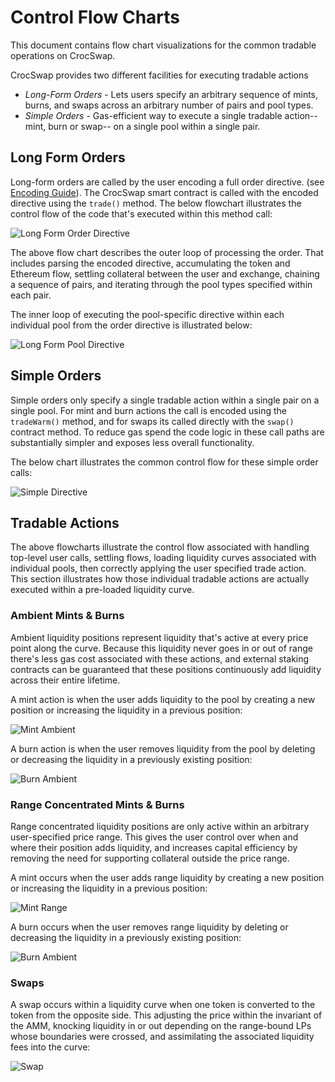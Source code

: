 # Control Flow Charts

This document contains flow chart visualizations for the common tradable operations on CrocSwap.

CrocSwap provides two different facilities for executing tradable actions
* *Long-Form Orders* - Lets users specify an arbitrary sequence of mints, burns, and swaps across an arbitrary number of pairs and pool types.
* *Simple Orders* - Gas-efficient way to execute a single tradable action-- mint, burn or swap-- on a single pool within a single pair.

## Long Form Orders

Long-form orders are called by the user encoding a full order directive. (see [Encoding Guide](./Encoding.md)). The CrocSwap smart contract
is called with the encoded directive using the `trade()` method. The below flowchart illustrates the control flow of the code that's executed
within this method call:

![Long Form Order Directive](assets/LongOrderFlow.jpeg)

The above flow chart describes the outer loop of processing the order. That includes parsing the encoded directive, accumulating the token
and Ethereum flow, settling collateral between the user and exchange, chaining a sequence of pairs, and iterating through the pool types specified
within each pair.

The inner loop of executing the pool-specific directive within each individual pool from the order directive is illustrated below:

![Long Form Pool Directive](assets/LongPoolFlow.jpeg)

## Simple Orders

Simple orders only specify a single tradable action within a single pair on a single pool. For mint and burn actions the call is encoded using the
`tradeWarm()` method, and for swaps its called directly with the `swap()` contract method. To reduce gas spend the code logic in these call paths
are substantially simpler and exposes less overall functionality.

The below chart illustrates the common control flow for these simple order calls:

![Simple Directive](assets/SimpleFlow.jpeg)

## Tradable Actions

The above flowcharts illustrate the control flow associated with handling top-level user calls, settling flows, loading liquidity curves associated
with individual pools, then correctly applying the user specified trade action. This section illustrates how those individual tradable actions are
actually executed within a pre-loaded liquidity curve.

### Ambient Mints & Burns

Ambient liquidity positions represent liquidity that's active at every price point along the curve. Because this liquidity never goes in or out of
range there's less gas cost associated with these actions, and external staking contracts can be guaranteed that these positions continuously add
liquidity across their entire lifetime.

A mint action is when the user adds liquidity to the pool by creating a new position or increasing the liquidity in a previous position:

![Mint Ambient](assets/MintAmbientFlow.jpeg)

A burn action is when the user removes liquidity from the pool by deleting or decreasing the liquidity in a previously existing position:

![Burn Ambient](assets/BurnAmbientFlow.jpeg)

### Range Concentrated Mints & Burns

Range concentrated liquidity positions are only active within an arbitrary user-specified price range. This gives the user control over when and where
their position adds liquidity, and increases capital efficiency by removing the need for supporting collateral outside the price range.

A mint occurs when the user adds range liquidity by creating a new position or increasing the liquidity in a previous position:

![Mint Range](assets/MintRangeFlow.jpeg)

A burn occurs when the user removes range liquidity by deleting or decreasing the liquidity in a previously existing position:

![Burn Ambient](assets/BurnRangeFlow.jpeg)

### Swaps

A swap occurs within a liquidity curve when one token is converted to the token from the opposite side. This adjusting the price within the invariant of the AMM,
knocking liquidity in or out depending on the range-bound LPs whose boundaries were crossed, and assimilating the associated liquidity fees into the curve:

![Swap](assets/SwapFlow.jpeg)
